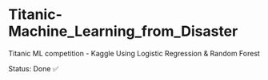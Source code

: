 # Titanic-Machine_Learning_from_Disaster

Titanic ML competition - Kaggle
Using Logistic Regression & Random Forest

Status: Done ✅
